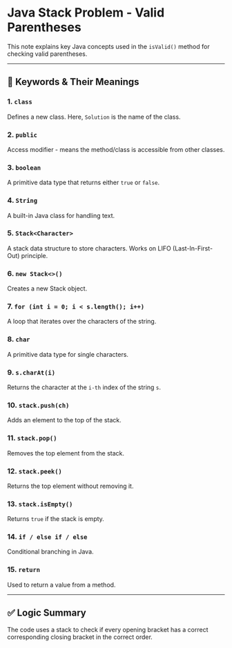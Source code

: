 # Java Stack Problem - Valid Parentheses

This note explains key Java concepts used in the `isValid()` method for checking valid parentheses.

---

## 🔑 Keywords & Their Meanings

### 1. `class`
Defines a new class. Here, `Solution` is the name of the class.

### 2. `public`
Access modifier - means the method/class is accessible from other classes.

### 3. `boolean`
A primitive data type that returns either `true` or `false`.

### 4. `String`
A built-in Java class for handling text.

### 5. `Stack<Character>`
A stack data structure to store characters. Works on LIFO (Last-In-First-Out) principle.

### 6. `new Stack<>()`
Creates a new Stack object.

### 7. `for (int i = 0; i < s.length(); i++)`
A loop that iterates over the characters of the string.

### 8. `char`
A primitive data type for single characters.

### 9. `s.charAt(i)`
Returns the character at the `i-th` index of the string `s`.

### 10. `stack.push(ch)`
Adds an element to the top of the stack.

### 11. `stack.pop()`
Removes the top element from the stack.

### 12. `stack.peek()`
Returns the top element without removing it.

### 13. `stack.isEmpty()`
Returns `true` if the stack is empty.

### 14. `if / else if / else`
Conditional branching in Java.

### 15. `return`
Used to return a value from a method.

---

## ✅ Logic Summary

The code uses a stack to check if every opening bracket has a correct corresponding closing bracket in the correct order.
